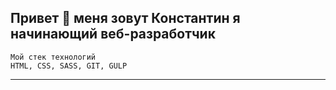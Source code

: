 ## Привет 👋 меня зовут Константин я начинающий веб-разработчик

```
Мой стек технологий
HTML, CSS, SASS, GIT, GULP
```

***

<!--
**Konstantinys88/Konstantinys88** is a ✨ _special_ ✨ repository because its `README.md` (this file) appears on your GitHub profile.

Here are some ideas to get you started:

- 🔭 I’m currently working on ...
- 🌱 I’m currently learning ...
- 👯 I’m looking to collaborate on ...
- 🤔 I’m looking for help with ...
- 💬 Ask me about ...
- 📫 How to reach me: ...
- 😄 Pronouns: ...
- ⚡ Fun fact: ...
-->

